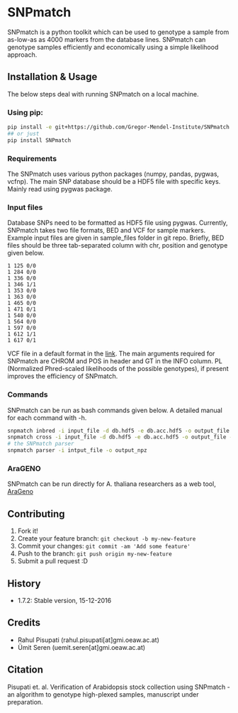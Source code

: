 # SNPmatch

SNPmatch is a python toolkit which can be used to genotype a sample from as-low-as as 4000 markers from the database lines. SNPmatch can genotype samples efficiently and economically using a simple likelihood approach.

## Installation & Usage

The below steps deal with running SNPmatch on a local machine.

### Using pip: 

```bash 
pip install -e git+https://github.com/Gregor-Mendel-Institute/SNPmatch.git
## or just
pip install SNPmatch
```

### Requirements

The SNPmatch uses various python packages (numpy, pandas, pygwas, vcfnp). The main SNP database should be a HDF5 file with specific keys. Mainly read using pygwas package.

### Input files

Database SNPs need to be formatted as HDF5 file using pygwas. Currently, SNPmatch takes two file formats, BED and VCF for sample markers. Example input files are given in sample_files folder in git repo. 
Briefly, BED files should be three tab-separated column with chr, position and genotype given below.

```
1 125 0/0
1 284 0/0
1 336 0/0
1 346 1/1
1 353 0/0
1 363 0/0
1 465 0/0
1 471 0/1
1 540 0/0
1 564 0/0
1 597 0/0
1 612 1/1
1 617 0/1
```
VCF file in a default format in the [link](http://gatkforums.broadinstitute.org/gatk/discussion/1268/what-is-a-vcf-and-how-should-i-interpret-it). The main arguments required for SNPmatch are CHROM and POS in header and GT in the INFO column. PL (Normalized Phred-scaled likelihoods of the possible genotypes), if present improves the efficiency of SNPmatch.

### Commands

SNPmatch can be run as bash commands given below. A detailed manual for each command with -h.

```bash
snpmatch inbred -i input_file -d db.hdf5 -e db.acc.hdf5 -o output_file
snpmatch cross -i input_file -d db.hdf5 -e db.acc.hdf5 -o output_file -s score_file
# the SNPmatch parser
snpmatch parser -i intput_file -o output_npz 
```


### AraGENO

SNPmatch can be run directly for A. thaliana researchers as a web tool, [AraGeno](http://arageno.gmi.oeaw.ac.at)

## Contributing
1. Fork it!
2. Create your feature branch: `git checkout -b my-new-feature`
3. Commit your changes: `git commit -am 'Add some feature'`
4. Push to the branch: `git push origin my-new-feature`
5. Submit a pull request :D


## History

- 1.7.2: Stable version, 15-12-2016


## Credits

- Rahul Pisupati (rahul.pisupati[at]gmi.oeaw.ac.at) 
- Ümit Seren (uemit.seren[at]gmi.oeaw.ac.at)

## Citation

Pisupati et. al. Verification of Arabidopsis stock collection using SNPmatch - an algorithm to genotype high-plexed samples, manuscript under preparation.
